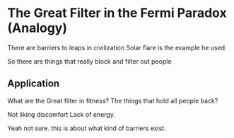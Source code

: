 # The Great Filter in the Fermi Paradox (Analogy)

There are barriers to leaps in civilization
Solar flare is the example he used

So there are things that really block and filter out people

## Application

What are the 
Great filter in fitness?
The things that hold all people back?

Not liking discomfort
Lack of energy. 

Yeah not sure.
this is about what kind of barriers exist.